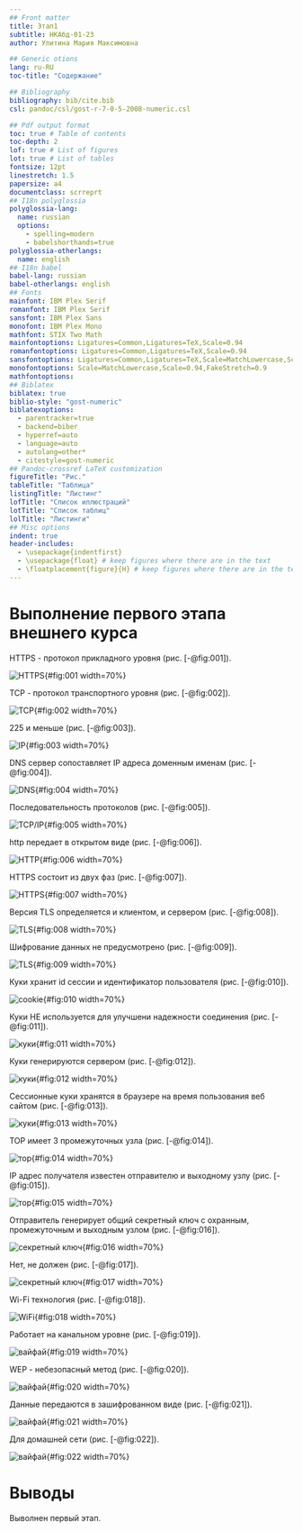 ```yaml
---
## Front matter
title: Этап1
subtitle: НКАбд-01-23
author: Улитина Мария Максимовна

## Generic otions
lang: ru-RU
toc-title: "Содержание"

## Bibliography
bibliography: bib/cite.bib
csl: pandoc/csl/gost-r-7-0-5-2008-numeric.csl

## Pdf output format
toc: true # Table of contents
toc-depth: 2
lof: true # List of figures
lot: true # List of tables
fontsize: 12pt
linestretch: 1.5
papersize: a4
documentclass: scrreprt
## I18n polyglossia
polyglossia-lang:
  name: russian
  options:
	- spelling=modern
	- babelshorthands=true
polyglossia-otherlangs:
  name: english
## I18n babel
babel-lang: russian
babel-otherlangs: english
## Fonts
mainfont: IBM Plex Serif
romanfont: IBM Plex Serif
sansfont: IBM Plex Sans
monofont: IBM Plex Mono
mathfont: STIX Two Math
mainfontoptions: Ligatures=Common,Ligatures=TeX,Scale=0.94
romanfontoptions: Ligatures=Common,Ligatures=TeX,Scale=0.94
sansfontoptions: Ligatures=Common,Ligatures=TeX,Scale=MatchLowercase,Scale=0.94
monofontoptions: Scale=MatchLowercase,Scale=0.94,FakeStretch=0.9
mathfontoptions:
## Biblatex
biblatex: true
biblio-style: "gost-numeric"
biblatexoptions:
  - parentracker=true
  - backend=biber
  - hyperref=auto
  - language=auto
  - autolang=other*
  - citestyle=gost-numeric
## Pandoc-crossref LaTeX customization
figureTitle: "Рис."
tableTitle: "Таблица"
listingTitle: "Листинг"
lofTitle: "Список иллюстраций"
lotTitle: "Список таблиц"
lolTitle: "Листинги"
## Misc options
indent: true
header-includes:
  - \usepackage{indentfirst}
  - \usepackage{float} # keep figures where there are in the text
  - \floatplacement{figure}{H} # keep figures where there are in the text
---
```



# Выполнение первого этапа внешнего курса

HTTPS - протокол прикладного уровня (рис. [-@fig:001]).

![HTTPS](image/1.PNG){#fig:001 width=70%}

TCP - протокол транспортного уровня (рис. [-@fig:002]).

![TCP](image/2.PNG){#fig:002 width=70%}

225 и меньше (рис. [-@fig:003]).

![IP](image/3.PNG){#fig:003 width=70%}

DNS сервер сопоставляет IP адреса доменным именам (рис. [-@fig:004]).

![DNS](image/4.PNG){#fig:004 width=70%}

Последовательность протоколов (рис. [-@fig:005]).

![TCP/IP](image/5.PNG){#fig:005 width=70%}

http передает в открытом виде (рис. [-@fig:006]).

![HTTP](image/6.PNG){#fig:006 width=70%}

HTTPS состоит из двух фаз (рис. [-@fig:007]).

![HTTPS](image/7.PNG){#fig:007 width=70%}

Версия TLS определяется и клиентом, и сервером (рис. [-@fig:008]).

![TLS](image/8.PNG){#fig:008 width=70%}

Шифрование данных не предусмотрено (рис. [-@fig:009]).

![TLS](image/9.PNG){#fig:009 width=70%}

Куки хранит id сессии и идентификатор пользователя (рис. [-@fig:010]).

![cookie](image/10.PNG){#fig:010 width=70%}

Куки НЕ используется для улучшени надежности соединения (рис. [-@fig:011]).

![куки](image/11.PNG){#fig:011 width=70%}

Куки генерируются сервером  (рис. [-@fig:012]).

![куки](image/12.PNG){#fig:012 width=70%}

Сессионные куки хранятся в браузере на время пользования веб сайтом (рис. [-@fig:013]).

![куки](image/13.PNG){#fig:013 width=70%}

ТОР имеет 3 промежуточных узла (рис. [-@fig:014]).

![тор](image/14.PNG){#fig:014 width=70%}

IP адрес получателя известен отправителю и выходному узлу (рис. [-@fig:015]).

![тор](image/15.PNG){#fig:015 width=70%}

Отправитель генерирует общий секретный ключ с охранным, промежуточным и выходным узлом (рис. [-@fig:016]).

![секретный ключ](image/16.PNG){#fig:016 width=70%}

Нет, не должен (рис. [-@fig:017]).

![секретный ключ](image/17.PNG){#fig:017 width=70%}

Wi-Fi технология (рис. [-@fig:018]).

![WiFi](image/18.PNG){#fig:018 width=70%}

Работает на канальном уровне (рис. [-@fig:019]).

![вайфай](image/19.PNG){#fig:019 width=70%}

WEP - небезопасный метод (рис. [-@fig:020]).

![вайфай](image/20.PNG){#fig:020 width=70%}

Данные передаются в зашифрованном виде (рис. [-@fig:021]).

![вайфай](image/21.PNG){#fig:021 width=70%}

Для домашней сети (рис. [-@fig:022]).

![вайфай](image/22.PNG){#fig:022 width=70%}




# Выводы

Выволнен первый этап.

